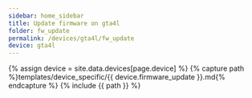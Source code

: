 ```yaml
---
sidebar: home_sidebar
title: Update firmware on gta4l
folder: fw_update
permalink: /devices/gta4l/fw_update
device: gta4l
---
```

{% assign device = site.data.devices[page.device] %}
{% capture path %}templates/device_specific/{{ device.firmware_update }}.md{% endcapture %}
{% include {{ path }} %}
